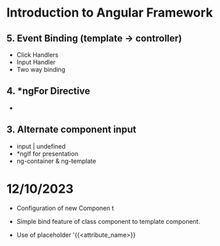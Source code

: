 # Introduction to Angular Framework

## 5. Event Binding  (template -> controller)

- Click Handlers
- Input Handler
- Two way binding 

## 4. *ngFor Directive

- 

## 3. Alternate component input

- input | undefined
- *ngIf for presentation 
- ng-container & ng-template

# 12/10/2023
- Configuration of new Componen     t
- Simple bind feature of class component to template component.

- Use of placeholder '{{<attribute_name>}}